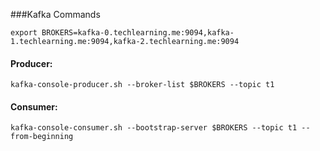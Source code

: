 ###Kafka Commands


    export BROKERS=kafka-0.techlearning.me:9094,kafka-1.techlearning.me:9094,kafka-2.techlearning.me:9094

#### Producer:
    kafka-console-producer.sh --broker-list $BROKERS --topic t1

#### Consumer:
    kafka-console-consumer.sh --bootstrap-server $BROKERS --topic t1 --from-beginning

